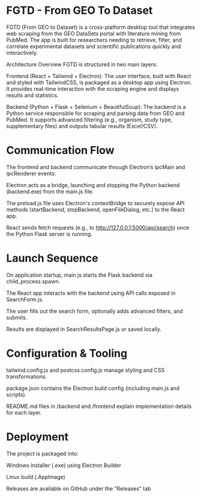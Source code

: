 # FGTD - From GEO To Dataset
FGTD (From GEO to Dataset) is a cross-platform desktop tool that integrates web scraping from the GEO DataSets portal with literature mining from PubMed. The app is built for researchers needing to retrieve, filter, and correlate experimental datasets and scientific publications quickly and interactively.

Architecture Overview
FGTD is structured in two main layers:

Frontend (React + Tailwind + Electron):
The user interface, built with React and styled with TailwindCSS, is packaged as a desktop app using Electron. It provides real-time interaction with the scraping engine and displays results and statistics.

Backend (Python + Flask + Selenium + BeautifulSoup):
The backend is a Python service responsible for scraping and parsing data from GEO and PubMed. It supports advanced filtering (e.g., organism, study type, supplementary files) and outputs tabular results (Excel/CSV).

# Communication Flow
The frontend and backend communicate through Electron’s ipcMain and ipcRenderer events:

Electron acts as a bridge, launching and stopping the Python backend (backend.exe) from the main.js file.

The preload.js file uses Electron's contextBridge to securely expose API methods (startBackend, stopBackend, openFileDialog, etc.) to the React app.

React sends fetch requests (e.g., to http://127.0.0.1:5000/api/search) once the Python Flask server is running.

# Launch Sequence
On application startup, main.js starts the Flask backend via child_process.spawn.

The React app interacts with the backend using API calls exposed in SearchForm.js.

The user fills out the search form, optionally adds advanced filters, and submits.

Results are displayed in SearchResultsPage.js or saved locally.

# Configuration & Tooling
tailwind.config.js and postcss.config.js manage styling and CSS transformations.

package.json contains the Electron build config (including main.js and scripts).

README.md files in /backend and /frontend explain implementation details for each layer.

# Deployment
The project is packaged into:

Windows installer (.exe) using Electron Builder

Linux build (.AppImage)

Releases are available on GitHub under the "Releases" tab


